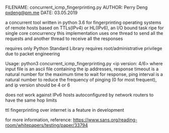 FILENAME: concurrent_icmp_fingerprinting.py
AUTHOR: Perry Deng pxdeng@pm.me
DATE: 03.05.2019

a concurrent tool written in python 3.6 for fingerprinting operating systems of
remote hosts based on TTLs(IPv4) or HL(IPv6), an I/O bound task ripe for single
core concurrency
this implementation uses one thread to send all the requests and another thread
to receive all the responses

requires only Python Standard Library
requires root/administrative privilege due to packet engineering

Usage: python3 concurrent_icmp_fingerprinting.py <inputfile>
  <response timeout in seconds>
  <ping interval in milliseconds> <ip version: 4/6>
where input file is an ascii file containing the ip addresses,
response timeout is a natural number for the maximum time to wait for response,
ping interval is a natural number to reduce the frequency of pinging (0 for most frequent),
and ip version should be 4 or 6

does not work against IPv6 hosts autoconfigured by network routers to have the
same hop limits

ttl fingerprinting over internet is a feature in development

for more information, reference:
https://www.sans.org/reading-room/whitepapers/testing/paper/33794

